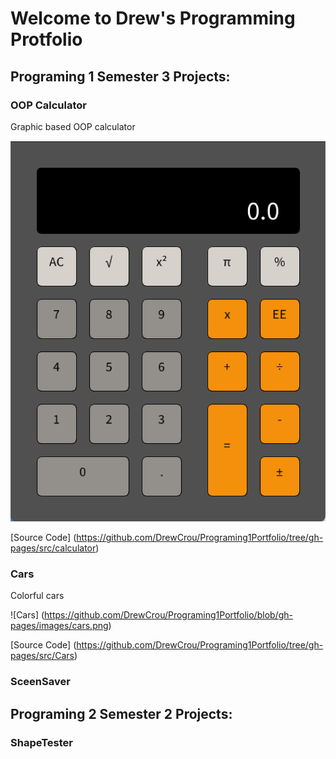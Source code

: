 # Welcome to Drew's Programming Protfolio

## Programing 1 Semester 3 Projects:

### OOP Calculator
Graphic based OOP calculator

![Running Calculator](https://github.com/DrewCrou/Programing1Portfolio/blob/gh-pages/images/calc.png?raw=true)

[Source Code] (https://github.com/DrewCrou/Programing1Portfolio/tree/gh-pages/src/calculator)

### Cars
Colorful cars

![Cars] (https://github.com/DrewCrou/Programing1Portfolio/blob/gh-pages/images/cars.png)

[Source Code] (https://github.com/DrewCrou/Programing1Portfolio/tree/gh-pages/src/Cars)

### SceenSaver


## Programing 2 Semester 2 Projects:

### ShapeTester

